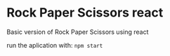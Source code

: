 # Rock Paper Scissors react
Basic version of Rock Paper Scissors using react

run the aplication with: `npm start`

